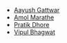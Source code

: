 - [Aayush Gattwar](https://github.com/aayush1gattawar)
- [Amol Marathe](https://github.com/amol2310)
- [Pratik Dhore](https://github.com/drpratik)
- [Vipul Bhagwat](https://github.com/vipulbhagwat)

